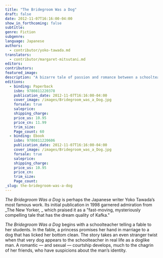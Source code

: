 ```yaml
---
title: "The Bridegroom Was a Dog"
draft: false
date: 2012-11-07T16:16:00-04:00
show_in_forthcoming: false
subtitle:
genre: Fiction
subgenre:
language: Japanese
authors:
  - contributor/yoko-tawada.md
translators:
  - contributor/margaret-mitsutani.md
editors:
contributors:
featured_image:
description: "A bizarre tale of passion and romance between a schoolteacher and a dog "
editions:
  - binding: Paperback
    isbn: 9780811220378
    publication_date: 2012-11-07T16:16:00-04:00
    cover_image: /images/Bridegroom_was_a_Dog.jpg
    forsale: true
    saleprice:
    shipping_charge:
    price_us: 10.95
    price_cn: 11.99
    trim_size:
    Page_count: 60
  - binding: Ebook
    isbn: 9780811220606
    publication_date: 2012-11-07T16:16:00-04:00
    cover_image: /images/Bridegroom_was_a_Dog.jpg
    forsale: true
    saleprice:
    shipping_charge:
    price_us: 10.95
    price_cn:
    trim_size:
    Page_count:
_slug: the-bridegroom-was-a-dog
---
```


_The Bridegroom Was a Dog_ is perhaps the Japanese writer Yoko Tawada’s most famous work. Its initial publication in 1998 garnered admiration from _The New Yorker, _ which praised it as a "fast-moving, mysteriously compelling tale that has the dream quality of Kafka."

_The Bridegroom Was a Dog_ begins with a schoolteacher telling a fable to her students. In the fable, a princess promises her hand in marriage to a dog that has licked her bottom clean. The story takes an even stranger twist when that very dog appears to the schoolteacher in real life as a doglike man. A romantic — and sexual — courtship develops, much to the chagrin of her friends, who have suspicions about the man’s identity.

